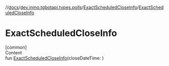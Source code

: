 //[docs](../../../index.md)/[dev.inmo.tgbotapi.types.polls](../index.md)/[ExactScheduledCloseInfo](index.md)/[ExactScheduledCloseInfo](-exact-scheduled-close-info.md)



# ExactScheduledCloseInfo  
[common]  
Content  
fun [ExactScheduledCloseInfo](-exact-scheduled-close-info.md)(closeDateTime: )  



